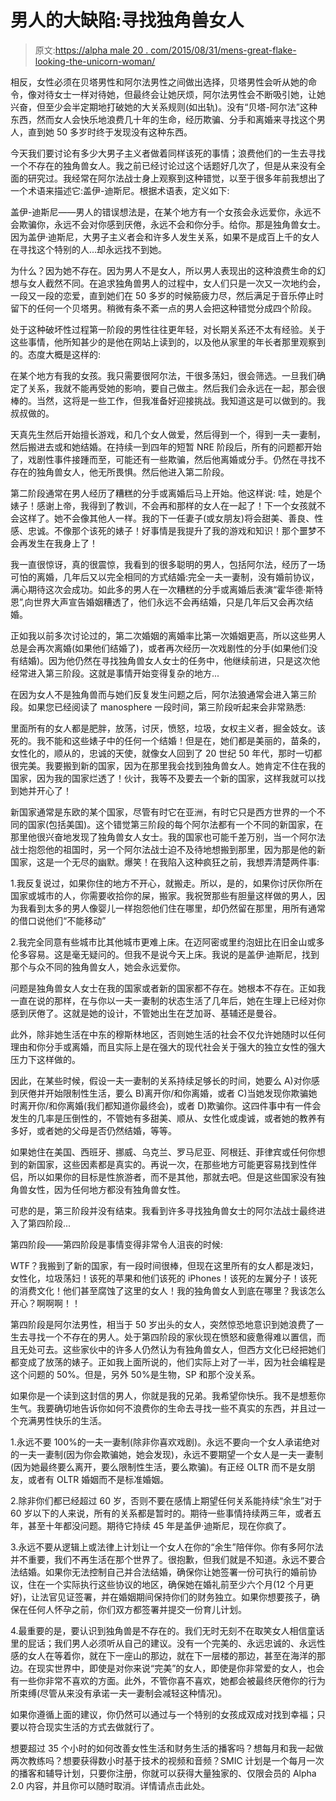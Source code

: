 # 男人的大缺陷:寻找独角兽女人

> 原文:[https://alpha male 20 . com/2015/08/31/mens-great-flake-looking-the-unicorn-woman/](https://alphamale20.com/2015/08/31/mens-great-flaw-looking-for-the-unicorn-woman/)

相反，女性必须在贝塔男性和阿尔法男性之间做出选择，贝塔男性会听从她的命令，像对待女士一样对待她，但最终会让她厌烦，阿尔法男性会不断吸引她，让她兴奋，但至少会半定期地打破她的大关系规则(如出轨)。没有“贝塔-阿尔法”这种东西，然而女人会快乐地浪费几十年的生命，经历欺骗、分手和离婚来寻找这个男人，直到她 50 多岁时终于发现没有这种东西。

今天我们要讨论有多少大男子主义者做着同样该死的事情；浪费他们的一生去寻找一个不存在的独角兽女人。我之前已经讨论过这个话题好几次了，但是从来没有全面的研究过。我经常在阿尔法战士身上观察到这种错觉，以至于很多年前我想出了一个术语来描述它:盖伊-迪斯尼。根据术语表，定义如下:

盖伊-迪斯尼——男人的错误想法是，在某个地方有一个女孩会永远爱你，永远不会欺骗你，永远不会对你感到厌倦，永远不会和你分手。给你。那是独角兽女士。因为盖伊·迪斯尼，大男子主义者会和许多人发生关系，如果不是成百上千的女人在寻找这个特别的人...却永远找不到她。

为什么？因为她不存在。因为男人不是女人，所以男人表现出的这种浪费生命的幻想与女人截然不同。在追求独角兽男人的过程中，女人们只是一次又一次地约会，一段又一段的恋爱，直到她们在 50 多岁的时候筋疲力尽，然后满足于音乐停止时留下的任何一个贝塔男。稍微有条不紊一点的男人会把这种错觉分成四个阶段。

处于这种破坏性过程第一阶段的男性往往更年轻，对长期关系还不太有经验。关于这些事情，他所知甚少的是他在网站上读到的，以及他从家里的年长者那里观察到的。态度大概是这样的:

在某个地方有我的女孩。我只需要很阿尔法，干很多荡妇，很会筛选。一旦我们确定了关系，我就不能再受她的影响，要自己做主。然后我们会永远在一起，那会很棒的。当然，这将是一些工作，但我准备好迎接挑战。我知道这是可以做到的。我叔叔做的。

天真先生然后开始擅长游戏，和几个女人做爱，然后得到一个，得到一夫一妻制，然后搬进去或和她结婚。在持续一到四年的短暂 NRE 阶段后，所有的问题都开始了，戏剧性事件接踵而至，可能还有一些欺骗，然后他离婚或分手。仍然在寻找不存在的独角兽女人，他无所畏惧。然后他进入第二阶段。

第二阶段通常在男人经历了糟糕的分手或离婚后马上开始。他这样说:
哇，她是个婊子！感谢上帝，我得到了教训，不会再和那样的女人在一起了！下一个女孩就不会这样了。她不会像其他人一样。我的下一任妻子(或女朋友)将会甜美、善良、性感、忠诚。不像那个该死的婊子！好事情是我提升了我的游戏和知识！那个噩梦不会再发生在我身上了！

我一直很惊讶，真的很震惊，我看到的很多聪明的男人，包括阿尔法，经历了一场可怕的离婚，几年后又以完全相同的方式结婚:完全一夫一妻制，没有婚前协议，满心期待这次会成功。如此多的男人在一次糟糕的分手或离婚后表演“霍华德·斯特恩”,向世界大声宣告婚姻糟透了，他们永远不会再结婚，只是几年后又会再次结婚。

正如我以前多次讨论过的，第二次婚姻的离婚率比第一次婚姻更高，所以这些男人总是会再次离婚(如果他们结婚了)，或者再次经历一次戏剧性的分手(如果他们没有结婚)。因为他仍然在寻找独角兽女人女士的任务中，他继续前进，只是这次他经常进入第三阶段。这就是事情开始变得复杂的地方...

在因为女人不是独角兽而与她们反复发生问题之后，阿尔法狼通常会进入第三阶段。如果您已经阅读了 manosphere 一段时间，第三阶段听起来会非常熟悉:

里面所有的女人都是肥胖，放荡，讨厌，愤怒，垃圾，女权主义者，掘金妓女。该死的。我不能和这些婊子中的任何一个结婚！但是在，她们都是美丽的，苗条的，女性化的，顺从的，忠诚的天使，就像女人回到了 20 世纪 50 年代，那时一切都很完美。我要搬到新的国家，因为在那里我会找到独角兽女人。她肯定不住在我的国家，因为我的国家烂透了！伙计，我等不及要去一个新的国家，这样我就可以找到她并开心了！

新国家通常是东欧的某个国家，尽管有时它在亚洲，有时它只是西方世界的一个不同的国家(包括美国)。这个错觉第三阶段的每个阿尔法都有一个不同的新国家，在那里他很兴奋地发现了独角兽女人女士。我的国家也可能千差万别，当一个阿尔法战士抱怨他的祖国时，另一个阿尔法战士迫不及待地想搬到那里，因为那是他的新国家，这是一个无尽的幽默。爆笑！在我陷入这种疯狂之前，我想弄清楚两件事:

1.我反复说过，如果你住的地方不开心，就搬走。所以，是的，如果你讨厌你所在国家或城市的人，你需要收拾你的屎，搬家。我祝贺那些有胆量这样做的男人，因为我看到太多的男人像婴儿一样抱怨他们住在哪里，却仍然留在那里，用所有通常的借口说他们“不能移动”

2.我完全同意有些城市比其他城市更难上床。在迈阿密或里约泡妞比在旧金山或多伦多容易。这是毫无疑问的。但我不是说今天上床。我说的是盖伊·迪斯尼，找到那个与众不同的独角兽女人，她会永远爱你。

问题是独角兽女人女士在我的国家或者新的国家都不存在。她根本不存在。正如我一直在说的那样，在与你以一夫一妻制的状态生活了几年后，她在生理上已经对你感到厌倦了。这就是她的设计，不管她出生在芝加哥、基辅还是曼谷。

此外，除非她生活在中东的穆斯林地区，否则她生活的社会不仅允许她随时以任何理由和你分手或离婚，而且实际上是在强大的现代社会关于强大的独立女性的强大压力下这样做的。

因此，在某些时候，假设一夫一妻制的关系持续足够长的时间，她要么 A)对你感到厌倦并开始限制性生活，要么 B)离开你/和你离婚，或者 C)当她发现你欺骗她时离开你/和你离婚(我们都知道你最终会)，或者 D)欺骗你。这四件事中有一件会发生的几率是压倒性的，不管她有多甜美、顺从、女性化或虔诚，或者她的教养有多好，或者她的父母是否仍然结婚，等等。

如果她住在美国、西班牙、挪威、乌克兰、罗马尼亚、阿根廷、菲律宾或任何你想到的新国家，这些因素都是真实的。再说一次，在那些地方可能更容易找到性伴侣，所以如果你的目标是性旅游者，而不是其他，那就去吧。但是这些国家没有独角兽女性，因为任何地方都没有独角兽女性。

可悲的是，第三阶段并没有结束。我看到许多寻找独角兽女士的阿尔法战士最终进入了第四阶段...

第四阶段——第四阶段是事情变得非常令人沮丧的时候:

WTF？我搬到了新的国家，有一段时间很棒，但现在这里所有的女人都是泼妇，女性化，垃圾荡妇！该死的苹果和他们该死的 iPhones！该死的左翼分子！该死的消费文化！他们甚至腐蚀了这里的女人！我的独角兽女人到底在哪里？我该怎么开心？啊啊啊！！

第四阶段是阿尔法男性，相当于 50 岁出头的女人，突然惊恐地意识到她浪费了一生去寻找一个不存在的男人。处于第四阶段的家伙现在愤怒和疲惫得难以置信，而且无处可去。这些家伙中的许多人仍然认为有独角兽女人，但西方文化已经把她们都变成了放荡的婊子。正如我上面所说的，他们实际上对了一半，因为社会编程是这个问题的 50%。但是，另外 50%是生物，SP 和那个没关系。

如果你是一个读到这封信的男人，你就是我的兄弟。我希望你快乐。我不是想惹你生气。我要确切地告诉你如何不浪费你的生命去寻找一些不真实的东西，并且过一个充满男性快乐的生活。

1.永远不要 100%的一夫一妻制(除非你喜欢戏剧)。永远不要向一个女人承诺绝对的一夫一妻制(因为你会欺骗她，她会发现)，永远不要期望一个女人是一夫一妻制(因为她最终要么离开，要么限制性生活，要么欺骗)。有正经 OLTR 而不是女朋友，或者有 OLTR 婚姻而不是标准婚姻。

2.除非你们都已经超过 60 岁，否则不要在感情上期望任何关系能持续“余生”对于 60 岁以下的人来说，所有的关系都是暂时的。期待一些事情持续两三年，或者五年，甚至十年都没问题。期待它持续 45 年是盖伊·迪斯尼，现在你疯了。

3.永远不要从逻辑上或法律上计划让一个女人在你的“余生”陪伴你。你有多阿尔法并不重要，我们不再生活在那个世界了。很抱歉，但我们就是不知道。永远不要合法结婚。如果你无法控制自己并合法结婚，确保你让她签署一份可执行的婚前协议，住在一个实际执行这些协议的地区，确保她在婚礼前至少六个月(12 个月更好)，让法官见证签署，并在婚姻期间保持你们的财务独立。如果你想要孩子，确保在任何人怀孕之前，你们双方都签署并提交一份育儿计划。

4.最重要的是，要认识到独角兽是不存在的。我们无时无刻不在取笑女人相信童话里的屁话；我们男人必须听从自己的建议。没有一个完美的、永远忠诚的、永远性感的女人在等着你，就在下一座山的那边，就在下一层楼的那边，甚至在海洋的那边。在现实世界中，即使是对你来说“完美”的女人，即使是你非常爱的女人，也会有一些你非常不喜欢的方面。此外，不管你喜不喜欢，她都会被最终厌倦你的行为所束缚(尽管从来没有承诺一夫一妻制会减轻这种情况)。

如果你遵循上面的建议，你仍然可以通过与一个特别的女孩成双成对找到幸福；只要以符合现实生活的方式去做就行了。

想要超过 35 个小时的如何改善女性生活和财务生活的播客吗？想每月和我一起做两次教练吗？想要获得数小时基于技术的视频和音频？SMIC 计划是一个每月一次的播客和辅导计划，只要你注册，你就可以获得大量独家的、仅限会员的 Alpha 2.0 内容，并且你可以随时取消。详情请点击此处。